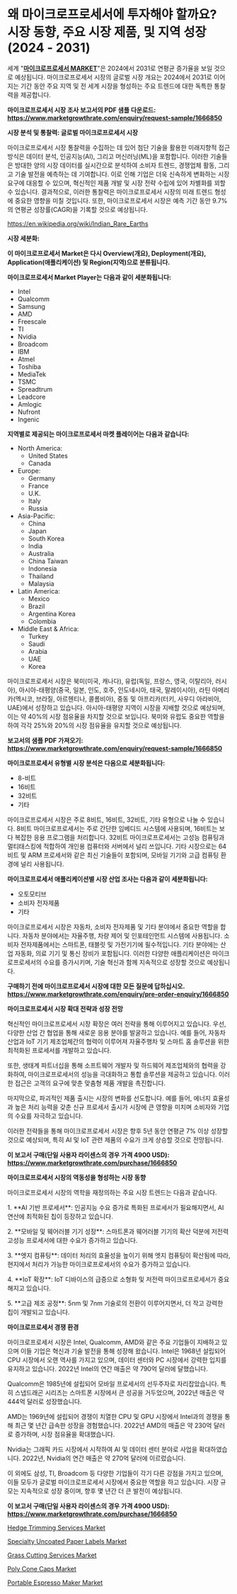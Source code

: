 <p><h1>왜 마이크로프로세서에 투자해야 할까요? 시장 동향, 주요 시장 제품, 및 지역 성장(2024 - 2031)</h1></p><p>세계 "<strong><a href="https://www.marketgrowthrate.com/microprocessors-r1666850">마이크로프로세서 MARKET</a></strong>"은 2024에서 2031로 연평균 증가율을 보일 것으로 예상됩니다. 마이크로프로세서 시장의 글로벌 시장 개요는 2024에서 2031로 이어지는 기간 동안 주요 지역 및 전 세계 시장을 형성하는 주요 트렌드에 대한 독특한 통찰력을 제공합니다.</p>
<p><strong>마이크로프로세서 시장 조사 보고서의 PDF 샘플 다운로드: <a href="https://www.marketgrowthrate.com/enquiry/request-sample/1666850">https://www.marketgrowthrate.com/enquiry/request-sample/1666850</a></strong></p>
<p><strong>시장 분석 및 통찰력: 글로벌 마이크로프로세서 시장</strong></p>
<p><p>마이크로프로세서 시장 통찰력을 수집하는 데 있어 첨단 기술을 활용한 미래지향적 접근 방식은 데이터 분석, 인공지능(AI), 그리고 머신러닝(ML)을 포함합니다. 이러한 기술들은 방대한 양의 시장 데이터를 실시간으로 분석하여 소비자 트렌드, 경쟁업체 활동, 그리고 기술 발전을 예측하는 데 기여합니다. 이로 인해 기업은 더욱 신속하게 변화하는 시장 요구에 대응할 수 있으며, 혁신적인 제품 개발 및 시장 전략 수립에 있어 차별화를 꾀할 수 있습니다. 결과적으로, 이러한 통찰력은 마이크로프로세서 시장의 미래 트렌드 형성에 중요한 영향을 미칠 것입니다. 또한, 마이크로프로세서 시장은 예측 기간 동안 9.7%의 연평균 성장률(CAGR)을 기록할 것으로 예상됩니다.</p></p>
<p><a href="%7CAUTHORITHY_DOMAIN_URL%7C">https://en.wikipedia.org/wiki/Indian_Rare_Earths</a></p>
<p><strong>시장 세분화:</strong></p>
<p><strong>이 마이크로프로세서 Market은 다시 Overview(개요), Deployment(개요), Application(애플리케이션) 및 Region(지역)으로 분류됩니다.</strong></p>
<p><strong>마이크로프로세서 Market Player는 다음과 같이 세분화됩니다:</strong></p>
<p><ul><li>Intel</li><li>Qualcomm</li><li>Samsung</li><li>AMD</li><li>Freescale</li><li>TI</li><li>Nvidia</li><li>Broadcom</li><li>IBM</li><li>Atmel</li><li>Toshiba</li><li>MediaTek</li><li>TSMC</li><li>Spreadtrum</li><li>Leadcore</li><li>Amlogic</li><li>Nufront</li><li>Ingenic</li></ul></p>
<p><strong>지역별로 제공되는 마이크로프로세서 마켓 플레이어는 다음과 같습니다:</strong></p>
<p><ul>
    <li>
        North America:
        <ul>
            <li>United States</li>
            <li>Canada</li>
        </ul>
    </li>
    <li>
        Europe:
        <ul>
            <li>Germany</li>
            <li>France</li>
            <li>U.K.</li>
            <li>Italy</li>
            <li>Russia</li>
        </ul>
    </li>
    <li>
        Asia-Pacific:
        <ul>
            <li>China</li>
            <li>Japan</li>
            <li>South Korea</li>
            <li>India</li>
            <li>Australia</li>
            <li>China Taiwan</li>
            <li>Indonesia</li>
            <li>Thailand</li>
            <li>Malaysia</li>
        </ul>
    </li>
    <li>
        Latin America:
        <ul>
            <li>Mexico</li>
            <li>Brazil</li>
            <li>Argentina Korea</li>
            <li>Colombia</li>
        </ul>
    </li>
    <li>
        Middle East & Africa:
        <ul>
            <li>Turkey</li>
            <li>Saudi</li>
            <li>Arabia</li>
            <li>UAE</li>
            <li>Korea</li>
        </ul>
    </li>
    </ul></p>
<p><p>마이크로프로세서 시장은 북미(미국, 캐나다), 유럽(독일, 프랑스, 영국, 이탈리아, 러시아), 아시아-태평양(중국, 일본, 인도, 호주, 인도네시아, 태국, 말레이시아), 라틴 아메리카(멕시코, 브라질, 아르헨티나, 콜롬비아), 중동 및 아프리카(터키, 사우디 아라비아, UAE)에서 성장하고 있습니다. 아시아-태평양 지역이 시장을 지배할 것으로 예상되며, 이는 약 40%의 시장 점유율을 차지할 것으로 보입니다. 북미와 유럽도 중요한 역할을 하여 각각 25%와 20%의 시장 점유율을 유지할 것으로 예상됩니다.</p></p>
<p><strong>보고서의 샘플 PDF 가져오기: <a href="https://www.marketgrowthrate.com/enquiry/request-sample/1666850">https://www.marketgrowthrate.com/enquiry/request-sample/1666850</a></strong></p>
<p><strong>마이크로프로세서 유형별 시장 분석은 다음으로 세분화됩니다:</strong></p>
<p><ul><li>8-비트</li><li>16비트</li><li>32비트</li><li>기타</li></ul></p>
<p><p>마이크로프로세서 시장은 주로 8비트, 16비트, 32비트, 기타 유형으로 나눌 수 있습니다. 8비트 마이크로프로세서는 주로 간단한 임베디드 시스템에 사용되며, 16비트는 보다 복잡한 응용 프로그램을 처리합니다. 32비트 마이크로프로세서는 고성능 컴퓨팅과 멀티태스킹에 적합하여 개인용 컴퓨터와 서버에서 널리 쓰입니다. 기타 시장으로는 64비트 및 ARM 프로세서와 같은 최신 기술들이 포함되며, 모바일 기기와 고급 컴퓨팅 환경에 널리 사용됩니다.</p></p>
<p><strong>마이크로프로세서 애플리케이션별 시장 산업 조사는 다음과 같이 세분화됩니다:</strong></p>
<p><ul><li>오토모티브</li><li>소비자 전자제품</li><li>기타</li></ul></p>
<p><p>마이크로프로세서 시장은 자동차, 소비자 전자제품 및 기타 분야에서 중요한 역할을 합니다. 자동차 분야에서는 자율주행, 차량 제어 및 인포테인먼트 시스템에 사용됩니다. 소비자 전자제품에서는 스마트폰, 태블릿 및 가전기기에 필수적입니다. 기타 분야에는 산업 자동화, 의료 기기 및 통신 장비가 포함됩니다. 이러한 다양한 애플리케이션은 마이크로프로세서의 수요를 증가시키며, 기술 혁신과 함께 지속적으로 성장할 것으로 예상됩니다.</p></p>
<p><strong>구매하기 전에 마이크로프로세서 시장에 대한 모든 질문에 답하십시오. <a href="https://www.marketgrowthrate.com/enquiry/pre-order-enquiry/1666850">https://www.marketgrowthrate.com/enquiry/pre-order-enquiry/1666850</a></strong></p>
<p><strong>마이크로프로세서 시장 확대 전략과 성장 전망</strong></p>
<p><p>혁신적인 마이크로프로세서 시장 확장은 여러 전략을 통해 이루어지고 있습니다. 우선, 다양한 산업 간 협업을 통해 새로운 응용 분야를 발굴하고 있습니다. 예를 들어, 자동차 산업과 IoT 기기 제조업체간의 협력이 이루어져 자율주행차 및 스마트 홈 솔루션을 위한 최적화된 프로세서를 개발하고 있습니다. </p><p>또한, 생태계 파트너십을 통해 소프트웨어 개발자 및 하드웨어 제조업체와의 협력을 강화하여, 마이크로프로세서의 성능을 극대화하고 통합 솔루션을 제공하고 있습니다. 이러한 접근은 고객의 요구에 맞춘 맞춤형 제품 개발을 촉진합니다.</p><p>마지막으로, 파괴적인 제품 출시는 시장의 변화를 선도합니다. 예를 들어, 에너지 효율성과 높은 처리 능력을 갖춘 신규 프로세서 출시가 시장에 큰 영향을 미치며 소비자와 기업의 수요를 자극하고 있습니다.</p><p>이러한 전략들을 통해 마이크로프로세서 시장은 향후 5년 동안 연평균 7% 이상 성장할 것으로 예상되며, 특히 AI 및 IoT 관련 제품의 수요가 크게 상승할 것으로 전망됩니다.</p></p>
<p><strong>이 보고서 구매(단일 사용자 라이센스의 경우 가격 4900 USD): <a href="https://www.marketgrowthrate.com/purchase/1666850">https://www.marketgrowthrate.com/purchase/1666850</a></strong></p>
<p><strong>마이크로프로세서 시장의 역동성을 형성하는 시장 동향</strong></p>
<p><p>마이크로프로세서 시장의 역학을 재정의하는 주요 시장 트렌드는 다음과 같습니다.</p><p>1. **AI 기반 프로세서**: 인공지능 수요 증가로 특화된 프로세서가 필요해지면서, AI 연산에 최적화된 칩이 등장하고 있습니다.</p><p>2. **모바일 및 웨어러블 기기 성장**: 스마트폰과 웨어러블 기기의 확산 덕분에 저전력 고성능 프로세서에 대한 수요가 증가하고 있습니다.</p><p>3. **엣지 컴퓨팅**: 데이터 처리의 효율성을 높이기 위해 엣지 컴퓨팅이 확산됨에 따라, 현지에서 처리가 가능한 마이크로프로세서의 수요가 증가하고 있습니다.</p><p>4. **IoT 확장**: IoT 디바이스의 급증으로 소형화 및 저전력 마이크로프로세서가 중요해지고 있습니다.</p><p>5. **고급 제조 공정**: 5nm 및 7nm 기술로의 전환이 이루어지면서, 더 작고 강력한 칩이 개발되고 있습니다.</p></p>
<p><strong>마이크로프로세서 경쟁 환경</strong></p>
<p><p>마이크로프로세서 시장은 Intel, Qualcomm, AMD와 같은 주요 기업들이 지배하고 있으며 이들 기업은 혁신과 기술 발전을 통해 성장해 왔습니다. Intel은 1968년 설립되어 CPU 시장에서 오랜 역사를 가지고 있으며, 데이터 센터와 PC 시장에서 강력한 입지를 유지하고 있습니다. 2022년 Intel의 연간 매출은 약 790억 달러에 달했습니다.</p><p>Qualcomm은 1985년에 설립되어 모바일 프로세서의 선두주자로 자리잡았습니다. 특히 스냅드래곤 시리즈는 스마트폰 시장에서 큰 성공을 거두었으며, 2022년 매출은 약 444억 달러로 성장했습니다. </p><p>AMD는 1969년에 설립되어 경쟁이 치열한 CPU 및 GPU 시장에서 Intel과의 경쟁을 통해 최근 몇 년간 급속한 성장을 경험했습니다. 2022년 AMD의 매출은 약 230억 달러로 증가하며, 시장 점유율을 확대했습니다.</p><p>Nvidia는 그래픽 카드 시장에서 시작하여 AI 및 데이터 센터 분야로 사업을 확대하였습니다. 2022년, Nvidia의 연간 매출은 약 270억 달러에 이르렀습니다.</p><p>이 외에도 삼성, TI, Broadcom 등 다양한 기업들이 각기 다른 강점을 가지고 있으며, 이들 모두가 글로벌 마이크로프로세서 시장에서 중요한 역할을 하고 있습니다. 시장 규모는 지속적으로 성장 중이며, 향후 몇 년간 더 큰 발전이 예상됩니다.</p></p>
<p><strong>이 보고서 구매(단일 사용자 라이센스의 경우 가격 4900 USD): <a href="https://www.marketgrowthrate.com/purchase/1666850">https://www.marketgrowthrate.com/purchase/1666850</a></strong></p>
<p><p><a href="https://www.linkedin.com/pulse/driving-market-forces-hedge-trimming-services-trends-future-ovo5f">Hedge Trimming Services Market</a></p><p><a href="https://github.com/DixieGrimes/Market-Research-Report-List-1/blob/main/specialty-uncoated-paper-labels-market.md">Specialty Uncoated Paper Labels Market</a></p><p><a href="https://www.linkedin.com/pulse/grass-cutting-services-market-global-regional-analysis-syxvf">Grass Cutting Services Market</a></p><p><a href="https://github.com/abbislposival/Market-Research-Report-List-1/blob/main/poly-cone-caps-market.md">Poly Cone Caps Market</a></p><p><a href="https://medium.com/@ransomjohns73/future-ready-strategic-insights-into-the-global-portable-espresso-maker-market-2024-2031-1d6e7f386d9f?postPublishedType=repub">Portable Espresso Maker Market</a></p></p>